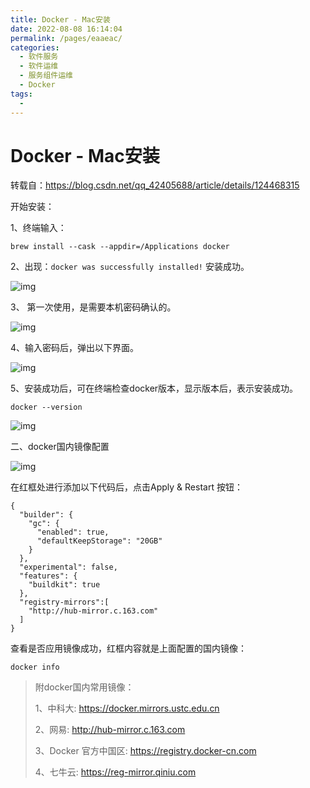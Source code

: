 ```yaml
---
title: Docker - Mac安装
date: 2022-08-08 16:14:04
permalink: /pages/eaaeac/
categories:
  - 软件服务
  - 软件运维
  - 服务组件运维
  - Docker
tags:
  - 
---
```


# Docker - Mac安装

转载自：https://blog.csdn.net/qq_42405688/article/details/124468315

开始安装：

1、终端输入：

 ```shell
 brew install --cask --appdir=/Applications docker
 ```

2、出现：`docker was successfully installed!` 安装成功。

![img](https://file.pandacode.cn/blog/202208081615425.png)

3、 第一次使用，是需要本机密码确认的。

![img](https://file.pandacode.cn/blog/202208081616558.png)

4、输入密码后，弹出以下界面。

![img](https://file.pandacode.cn/blog/202208081616103.png)

5、安装成功后，可在终端检查docker版本，显示版本后，表示安装成功。

```shell
docker --version
```



![img](https://file.pandacode.cn/blog/202208081617222.png)


二、docker国内镜像配置

![img](https://file.pandacode.cn/blog/202208081617490.png)

 在红框处进行添加以下代码后，点击Apply & Restart 按钮：

```
{
  "builder": {
    "gc": {
      "enabled": true,
      "defaultKeepStorage": "20GB"
    }
  },
  "experimental": false,
  "features": {
    "buildkit": true
  },
  "registry-mirrors":[
    "http://hub-mirror.c.163.com"
  ]
}
```

查看是否应用镜像成功，红框内容就是上面配置的国内镜像：

```shell
docker info
```

>  附docker国内常用镜像：
>
> 1、中科大: https://docker.mirrors.ustc.edu.cn
>
> 2、网易: http://hub-mirror.c.163.com
>
> 3、Docker 官方中国区: https://registry.docker-cn.com
>
> 4、七牛云: https://reg-mirror.qiniu.com
